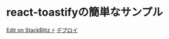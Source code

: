 # react-toastifyの簡単なサンプル

[Edit on StackBlitz ⚡️](https://stackblitz.com/edit/vitejs-vite-s6guv9)
[デプロイ](https://react-toastify-sample.netlify.app/)
